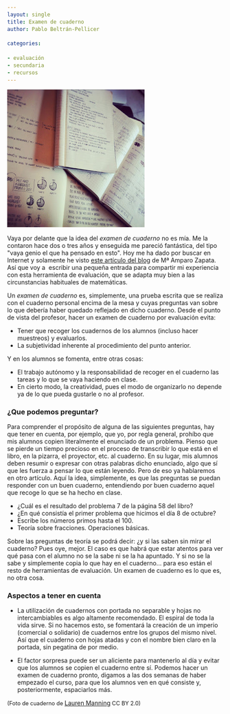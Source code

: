 ```yaml
--- 
layout: single 
title: Examen de cuaderno 
author: Pablo Beltrán-Pellicer 

categories:
 
- evaluación 
- secundaria 
- recursos 
---
```


![](/assets/img/2017-09-23-image-0000.jpg)

Vaya por delante que la idea del *examen de cuaderno* no es mía. Me la contaron hace dos o tres años y enseguida me pareció fantástica, del tipo "vaya genio el que ha pensado en esto". Hoy me ha dado por buscar en Internet y solamente he visto [este artículo del blog](http://iesactiva.com/evaluar-el-cuaderno-del-alumno/) de Mª Amparo Zapata. Así que voy a  escribir una pequeña entrada para compartir mi experiencia con esta herramienta de evaluación, que se adapta muy bien a las circunstancias habituales de matemáticas.   

Un *examen de cuaderno* es, simplemente, una prueba escrita que se realiza con el cuaderno personal encima de la mesa y cuyas preguntas van sobre lo que debería haber quedado reflejado en dicho cuaderno. Desde el punto de vista del profesor, hacer un examen de cuaderno por evaluación evita:  
  
- Tener que recoger los cuadernos de los alumnos (incluso hacer muestreos) y evaluarlos.  
- La subjetividad inherente al procedimiento del punto anterior.  
  
Y en los alumnos se fomenta, entre otras cosas:  
  
- El trabajo autónomo y la responsabilidad de recoger en el cuaderno las tareas y lo que se vaya haciendo en clase.  
- En cierto modo, la creatividad, pues el modo de organizarlo no depende ya de lo que pueda gustarle o no al profesor.  

### ¿Que podemos preguntar?

Para comprender el propósito de alguna de las siguientes preguntas, hay que tener en cuenta, por ejemplo, que yo, por regla general, prohíbo que mis alumnos copien literalmente el enunciado de un problema. Pienso que se pierde un tiempo precioso en el proceso de transcribir lo que está en el libro, en la pizarra, el proyector, etc. al cuaderno. En su lugar, mis alumnos deben resumir o expresar con otras palabras dicho enunciado, algo que sí que les fuerza a pensar lo que están leyendo. Pero de eso ya hablaremos en otro artículo. Aquí la idea, simplemente, es que las preguntas se puedan responder con un buen cuaderno, entendiendo por buen cuaderno aquel que recoge lo que se ha hecho en clase. 
  
- ¿Cuál es el resultado del problema 7 de la página 58 del libro?  
- ¿En qué consistía el primer problema que hicimos el día 8 de octubre?  
- Escribe los números primos hasta el 100.  
- Teoría sobre fracciones. Operaciones básicas.  
  
Sobre las preguntas de teoría se podrá decir: ¿y si las saben sin mirar el cuaderno? Pues oye, mejor. El caso es que habrá que estar atentos para ver qué pasa con el alumno no se la sabe ni se la ha apuntado. Y si no se la sabe y simplemente copia lo que hay en el cuaderno... para eso están el resto de herramientas de evaluación. Un examen de cuaderno es lo que es, no otra cosa.  
  

### Aspectos a tener en cuenta

- La utilización de cuadernos con portada no separable y hojas no intercambiables es algo altamente recomendado. El espiral de toda la vida sirve. Si no hacemos esto, se fomentará la creación de un imperio (comercial o solidario) de cuadernos entre los grupos del mismo nivel. Así que el cuaderno con hojas atadas y con el nombre bien claro en la portada, sin pegatina de por medio.

- El factor sorpresa puede ser un aliciente para mantenerlo al día y evitar que los alumnos se copien el cuaderno entre sí. Podemos hacer un examen de cuaderno pronto, digamos a las dos semanas de haber empezado el curso, para que los alumnos ven en qué consiste y, posteriormente, espaciarlos más.  
  
  
<span style="font-size: 12.8px; text-align: center;">(Foto de cuaderno de </span>[Lauren Manning](https://www.flickr.com/photos/laurenmanning/)<span style="font-size: 12.8px; text-align: center;"> CC BY 2.0)</span>

  
